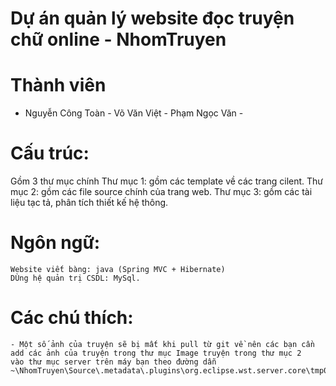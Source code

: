 #  Dự án quản lý website đọc truyện chữ online - NhomTruyen
# Thành viên
  + Nguyễn Công Toàn - Võ Văn Việt - Phạm Ngọc Văn - 
# Cấu trúc:
  Gồm 3 thư mục chính
    Thư mục 1: gồm các template về các trang cilent.
    Thư mục 2: gồm các file source chính của trang web.
    Thư mục 3: gồm các tài liệu tạc tả, phân tích thiết kế hệ thông.
# Ngôn ngữ: 
	Website viết bàng: java (Spring MVC + Hibernate)
	DÙng hệ quản trị CSDL: MySql.
# Các chú thích:
	- Một số ảnh của truyện sẽ bị mất khi pull từ git về nên các bạn cần add các ảnh của truyện trong thư mục Image truyện trong thư mục 2 
	vào thư mục server trên máy bạn theo đường dẫn 
	~\NhomTruyen\Source\.metadata\.plugins\org.eclipse.wst.server.core\tmp0\wtpwebapps\WebsiteDocTruyen\truyen\img
